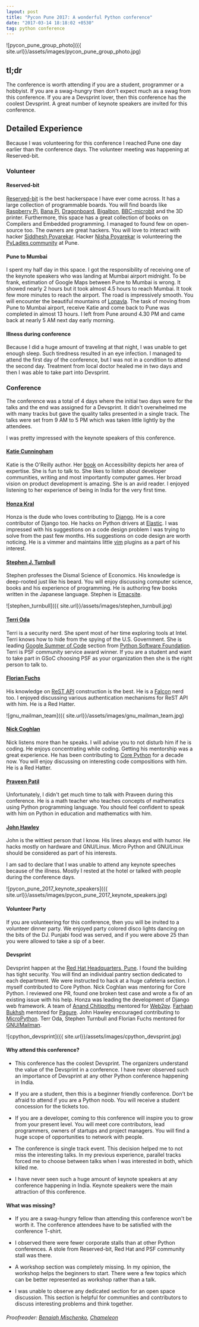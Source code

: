 ```yaml
---
layout: post
title: "Pycon Pune 2017: A wonderful Python conference"
date: "2017-03-14 18:18:02 +0530"
tag: python conference
---
```


![pycon_pune_group_photo]({{
site.url}}/assets/images/pycon_pune_group_photo.jpg)

## tl;dr

The conference is worth attending if you are a student, programmer or a
hobbyist.  If you are a swag-hungry then don't expect much as a swag from this
conference. If you are a Devsprint lover, then this conference has the coolest
Devsprint. A great number of keynote speakers are invited for this conference.


## Detailed Experience

Because I was volunteering for this conference I reached Pune one day earlier
than the conference days. The volunteer meeting was happening at Reserved-bit.

### Volunteer

#### Reserved-bit

[Reserved-bit][reservedbit] is the best hackerspace I have ever come across. It
has a large collection of programmable boards. You will find boards like
[Raspberry Pi](https://en.wikipedia.org/wiki/Raspberry_Pi), [Bana
Pi](https://en.wikipedia.org/wiki/Banana_Pi),
[Dragonboard](https://developer.qualcomm.com/hardware/dragonboard-410c),
[Bigalbon](https://www.bigalsmods.com/product-p/1001.htm),
[BBC-microbit](https://en.wikipedia.org/wiki/Micro_Bit) and the 3D printer.
Furthermore, this space has a great collection of books on Compilers and
Embedded programming. I managed to found few on open-source too. The owners are
great hackers. You will love to interact with hacker [Siddhesh
Poyarekar](https://siddhesh.in/). Hacker [Nisha
Poyarekar](https://twitter.com/nisha_poyarekar) is volunteering the [PyLadies
community](https://www.meetup.com/PyLadies-Pune/) at Pune.


#### Pune to Mumbai

I spent my half day in this space. I got the responsibility of receiving one of
the keynote speakers who was landing at Mumbai airport midnight. To be frank,
estimation of Google Maps between Pune to Mumbai is wrong. It showed nearly 2
hours but it took almost 4.5 hours to reach Mumbai. It took few more minutes to
reach the airport.  The road is impressively smooth. You will encounter the
beautiful mountains of [Lonavla](https://en.wikipedia.org/wiki/Lonavla). The
task of moving from Pune to Mumbai airport, receive Katie and come back to Pune
was completed in almost 13 hours. I left from Pune around 4.30 PM and came back
at nearly 5 AM next day early morning.

#### Illness during conference

Because I did a huge amount of traveling at that night, I was unable to get
enough sleep. Such tiredness resulted in an eye infection. I managed to attend
the first day of the conference, but I was not in a condition to attend the
second day. Treatment from local doctor healed me in two days and then I was
able to take part into Devsprint.

### Conference

The conference was a total of 4 days where the initial two days were for the
talks and the end was assigned for a Devsprint. It didn't overwhelmed me with
many tracks but gave the quality talks presented in a single track. The talks
were set from 9 AM to 5 PM which was taken little lightly by the attendees.

I was pretty impressed with the keynote speakers of this conference.

#### [Katie Cunningham](https://twitter.com/kcunning)

Katie is the O'Reilly author. Her
[book](http://shop.oreilly.com/product/0636920024514.do) on Accessibility
depicts her area of expertise. She is fun to talk to. She likes to listen about
developer communities, writing and most importantly computer games. Her broad
vision on product development is amazing. She is an avid reader. I enjoyed
listening to her experience of being in India for the very first time.

#### [Honza Kral](https://twitter.com/honzakral)

Honza is the dude who loves contributing to
[Django](https://www.djangoproject.com/). He is a core contributor of Django
too. He hacks on Python drivers at [Elastic](https://www.elastic.co/). I was
impressed with his suggestions on a code design problem I was trying to solve
from the past few months.  His suggestions on code design are worth noticing. He
is a vimmer and maintains little [vim](http://vim.org) plugins as a part of his
interest.

#### [Stephen J. Turnbull](https://twitter.com/yasegumi)

Stephen professes the Dismal Science of Economics. His knowledge is deep-rooted
just like his beard. You will enjoy discussing computer science, books and
his experience of programming. He is authoring few books written in the Japanese
language. Stephen is [Emacsite](https://www.gnu.org/s/emacs/).

![stephen_turnbull]({{
site.url}}/assets/images/stephen_turnbull.jpg)

#### [Terri Oda](https://twitter.com/terriko)

Terri is a security nerd. She spent most of her time exploring tools at Intel.
Terri knows how to hide from the spying of the U.S. Government. She is leading
[Google Summer of Code](https://summerofcode.withgoogle.com/) section from
[Python Software Foundation](https://www.python.org/psf/). Terri is PSF
community service award winner. If you are a student and want to take part in
GSoC choosing PSF as your organization then she is the right person to talk to.

#### [Florian Fuchs](https://github.com/flofuchs)

His knowledge on [ReST
API](https://en.wikipedia.org/wiki/Representational_state_transfer) construction
is the best. He is a [Falcon](https://falconframework.org/) nerd too. I enjoyed
discussing various authentication mechanisms for ReST API with him.  He is a
Red Hatter.

![gnu_mailman_team]({{
site.url}}/assets/images/gnu_mailman_team.jpg)

#### [Nick Coghlan](https://twitter.com/ncoghlan_dev)

Nick listens more than he speaks. I will advise you to not disturb him if he is
coding. He enjoys concentrating while coding. Getting his mentorship was a great
experience. He has been contributing to [Core
Python](https://github.com/python/cpython) for a decade now.  You will enjoy
discussing on interesting code compositions with him. He is a Red Hatter.

#### [Praveen Patil](https://twitter.com/_gnovi)

Unfortunately, I didn't get much time to talk with Praveen during this
conference. He is a math teacher who teaches concepts of mathematics using
Python programming language. You should feel confident to speak with him on
Python in education and mathematics with him.


#### [John Hawley](https://github.com/warthog9)

John is the wittiest person that I know. His lines always end with humor. He
hacks mostly on hardware and GNU/Linux. Micro Python and GNU/Linux should be
considered as part of his interests.

I am sad to declare that I was unable to attend any keynote speeches because of
the illness. Mostly I rested at the hotel or talked with people during the
conference days.


![pycon_pune_2017_keynote_speakers]({{
site.url}}/assets/images/pycon_pune_2017_keynote_speakers.jpg)


#### Volunteer Party

If you are volunteering for this conference, then you will be invited to a
volunteer dinner party. We enjoyed party colored disco lights dancing on the
bits of the DJ. Punjabi food was served, and if you were above 25 than you were
allowed to take a sip of a beer.

#### Devsprint

Devsprint happen at the [Red Hat Headquarters,
Pune](https://goo.gl/maps/mXeirzQhPFz). I found the building has tight security.
You will find an individual pantry section dedicated to each department. We were
instructed to hack at a huge cafeteria section. I myself contributed to Core
Python. Nick Coghlan was mentoring for Core Python. I reviewed one PR, found one
broken test case and wrote a fix of an existing issue with his help.  Honza was
leading the development of Django web framework. A team of [Anand
Chitipothu](http://anandology.com/) mentored for [Web2py](www.web2py.com/).
[Farhaan Bukhsh](https://twitter.com/fhackdroid) mentored for
[Pagure](https://github.com/pypingou/pagure). John Hawley encouraged
contributing to [MicroPython](https://micropython.org/). Terr Oda, Stephen
Turnbull and Florian Fuchs mentored for
[GNU/Mailman](https://en.wikipedia.org/wiki/GNU_Mailman).


![cpython_devsprint]({{
site.url}}/assets/images/cpython_devsprint.jpg)

#### Why attend this conference?

* This conference has the coolest Devsprint. The organizers understand the value
  of the Devsprint in a conference. I have never observed such an importance of
  Devsprint at any other Python conference happening in India.

* If you are a student, then this is a beginner friendly conference. Don't be
  afraid to attend if you are a Python noob. You will receive a student
  concession for the tickets too.

* If you are a developer, coming to this conference will inspire you to grow
  from your present level. You will meet core contributors, lead programmers,
  owners of startups and project managers. You will find a huge scope of
  opportunities to network with people.

* The conference is single track event. This decision helped me to not miss the
  interesting talks. In my previous experience, parallel tracks forced me to
  choose between talks when I was interested in both, which killed me.

* I have never seen such a huge amount of keynote speakers at any conference
  happening in India. Keynote speakers were the main attraction of this
  conference.

#### What was missing?

* If you are a swag-hungry fellow than attending this conference won't be worth
  it. The conference attendees have to be satisfied with the conference T-shirt.

* I observed there were fewer corporate stalls than at other Python conferences.
  A stole from Reserved-bit, Red Hat and PSF community stall was there.

* A workshop section was completely missing. In my opinion, the workshop helps
  the beginners to start. There were a few topics which can be better
  represented as workshop rather than a talk.

* I was unable to observe any dedicated section for an open space discussion.
  This section is helpful for communities and contributors to discuss
  interesting problems and think together.

###### Proofreader: [Benaiah Mischenko][benaiah], [Chameleon][chameleon]

[reservedbit]: https://reserved-bit.com
[benaiah]: https://benaiah.me/
[chameleon]: https://chameleon.kingdomofmysteries.xyz/
